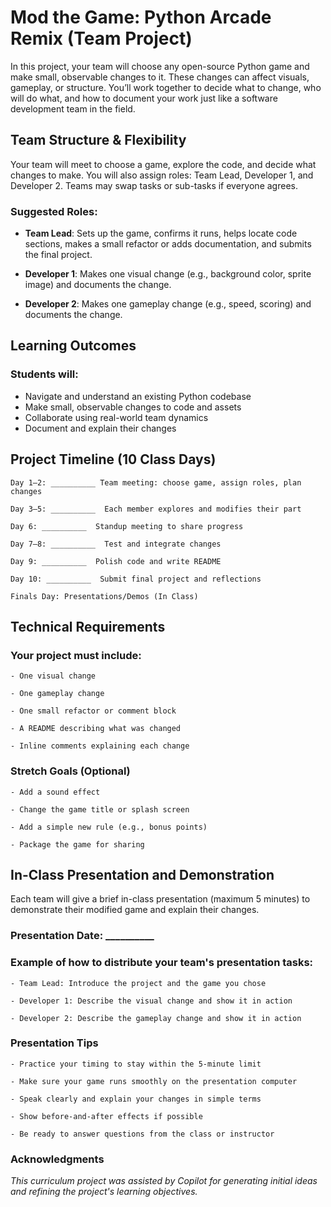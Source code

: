 # Mod the Game: Python Arcade Remix (Team Project) 

In this project, your team will choose any open-source Python game and make small, observable changes to it. These changes can affect visuals, gameplay, or structure. You’ll work together to decide what to change, who will do what, and how to document your work just like a software development team in the field. 

## Team Structure & Flexibility 

Your team will meet to choose a game, explore the code, and decide what changes to make. You will also assign roles: Team Lead, Developer 1, and Developer 2. Teams may swap tasks or sub-tasks if everyone agrees. 

### Suggested Roles: 

- **Team Lead**: Sets up the game, confirms it runs, helps locate code sections, makes a small refactor or adds documentation, and submits the final project. 

- **Developer 1**: Makes one visual change (e.g., background color, sprite image) and documents the change. 

- **Developer 2**: Makes one gameplay change (e.g., speed, scoring) and documents the change. 

## Learning Outcomes 

### Students will: 
- Navigate and understand an existing Python codebase 
- Make small, observable changes to code and assets 
- Collaborate using real-world team dynamics 
- Document and explain their changes 

## Project Timeline (10 Class Days) 

    Day 1–2: __________ Team meeting: choose game, assign roles, plan changes 

    Day 3–5: __________  Each member explores and modifies their part 

    Day 6: __________  Standup meeting to share progress 

    Day 7–8: __________  Test and integrate changes 

    Day 9: __________  Polish code and write README 

    Day 10: __________  Submit final project and reflections 

    Finals Day: Presentations/Demos (In Class) 

## Technical Requirements 

### Your project must include: 

    - One visual change 

    - One gameplay change 

    - One small refactor or comment block 

    - A README describing what was changed 

    - Inline comments explaining each change 

### Stretch Goals (Optional) 

    - Add a sound effect 

    - Change the game title or splash screen 

    - Add a simple new rule (e.g., bonus points) 

    - Package the game for sharing 

## In-Class Presentation and Demonstration 

Each team will give a brief in-class presentation (maximum 5 minutes) to demonstrate their modified game and explain their changes. 

### Presentation Date: __________ 

### Example of how to distribute your team's presentation tasks: 

    - Team Lead: Introduce the project and the game you chose 

    - Developer 1: Describe the visual change and show it in action 

    - Developer 2: Describe the gameplay change and show it in action 

### Presentation Tips 

    - Practice your timing to stay within the 5-minute limit 

    - Make sure your game runs smoothly on the presentation computer 

    - Speak clearly and explain your changes in simple terms 

    - Show before-and-after effects if possible 

    - Be ready to answer questions from the class or instructor 

### Acknowledgments
*This curriculum project was assisted by Copilot for generating initial ideas and refining the project's learning objectives.*
